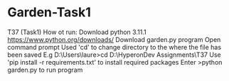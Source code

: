 # Garden-Task1
T37 (Task1) 
How ot run:
Download python 3.11.1  https://www.python.org/downloads/
Download garden.py program 
Open command prompt
Used 'cd' to change directory to the where the file has been saved 
E.g D:\Users\laure>cd D:\HyperonDev Assignments\T37
Use 'pip install -r requirements.txt' to install required packages 
Enter >python garden.py to run program 
